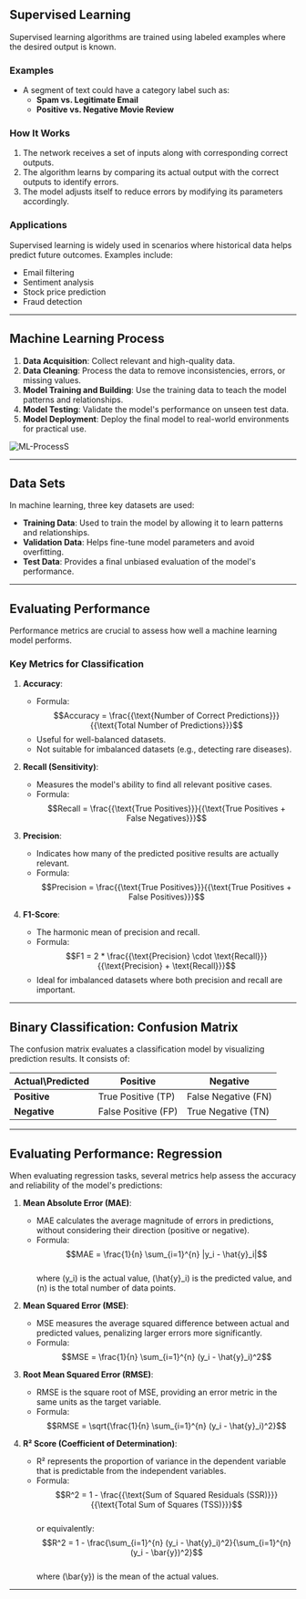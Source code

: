 ## **Supervised Learning**

Supervised learning algorithms are trained using labeled examples where the desired output is known. 

### **Examples**
- A segment of text could have a category label such as:
  - **Spam vs. Legitimate Email**
  - **Positive vs. Negative Movie Review**

### **How It Works**
1. The network receives a set of inputs along with corresponding correct outputs.
2. The algorithm learns by comparing its actual output with the correct outputs to identify errors.
3. The model adjusts itself to reduce errors by modifying its parameters accordingly.

### **Applications**
Supervised learning is widely used in scenarios where historical data helps predict future outcomes. Examples include:
- Email filtering
- Sentiment analysis
- Stock price prediction
- Fraud detection

---

## **Machine Learning Process**

1. **Data Acquisition**: Collect relevant and high-quality data.
2. **Data Cleaning**: Process the data to remove inconsistencies, errors, or missing values.
3. **Model Training and Building**: Use the training data to teach the model patterns and relationships.
4. **Model Testing**: Validate the model's performance on unseen test data.
5. **Model Deployment**: Deploy the final model to real-world environments for practical use.

![ML-ProcessS](https://cdn.elearningindustry.com/wp-content/uploads/2017/05/73348f2f23b70566eef2d9f10f9fe22c-768x438.png)

---

## **Data Sets**

In machine learning, three key datasets are used:

- **Training Data**: Used to train the model by allowing it to learn patterns and relationships.
- **Validation Data**: Helps fine-tune model parameters and avoid overfitting.
- **Test Data**: Provides a final unbiased evaluation of the model's performance.

---

## **Evaluating Performance**

Performance metrics are crucial to assess how well a machine learning model performs.

### **Key Metrics for Classification**

1. **Accuracy**:
   - Formula:  
     $$Accuracy = \frac{{\text{Number of Correct Predictions}}}{{\text{Total Number of Predictions}}}$$
   - Useful for well-balanced datasets.
   - Not suitable for imbalanced datasets (e.g., detecting rare diseases).

2. **Recall (Sensitivity)**:
   - Measures the model's ability to find all relevant positive cases.
   - Formula:  
     $$Recall = \frac{{\text{True Positives}}}{{\text{True Positives + False Negatives}}}$$

3. **Precision**:
   - Indicates how many of the predicted positive results are actually relevant.
   - Formula:  
     $$Precision = \frac{{\text{True Positives}}}{{\text{True Positives + False Positives}}}$$

4. **F1-Score**:
   - The harmonic mean of precision and recall.
   - Formula:  
     $$F1 = 2 * \frac{{\text{Precision} \cdot \text{Recall}}}{{\text{Precision} + \text{Recall}}}$$
   - Ideal for imbalanced datasets where both precision and recall are important.

---

## **Binary Classification: Confusion Matrix**

The confusion matrix evaluates a classification model by visualizing prediction results. It consists of:

| **Actual\Predicted** | **Positive** | **Negative** |
|-----------------------|--------------|--------------|
| **Positive**          | True Positive (TP) | False Negative (FN) |
| **Negative**          | False Positive (FP) | True Negative (TN) |

---

## **Evaluating Performance: Regression**

When evaluating regression tasks, several metrics help assess the accuracy and reliability of the model's predictions:

1. **Mean Absolute Error (MAE)**:
   - MAE calculates the average magnitude of errors in predictions, without considering their direction (positive or negative).
   - Formula:  
     $$MAE = \frac{1}{n} \sum_{i=1}^{n} |y_i - \hat{y}_i|$$  
     where \(y_i\) is the actual value, \(\hat{y}_i\) is the predicted value, and \(n\) is the total number of data points.

2. **Mean Squared Error (MSE)**:
   - MSE measures the average squared difference between actual and predicted values, penalizing larger errors more significantly.
   - Formula:  
     $$MSE = \frac{1}{n} \sum_{i=1}^{n} (y_i - \hat{y}_i)^2$$  

3. **Root Mean Squared Error (RMSE)**:
   - RMSE is the square root of MSE, providing an error metric in the same units as the target variable.
   - Formula:  
     $$RMSE = \sqrt{\frac{1}{n} \sum_{i=1}^{n} (y_i - \hat{y}_i)^2}$$  

4. **R² Score (Coefficient of Determination)**:
   - R² represents the proportion of variance in the dependent variable that is predictable from the independent variables.
   - Formula:  
     $$R^2 = 1 - \frac{{\text{Sum of Squared Residuals (SSR)}}}{{\text{Total Sum of Squares (TSS)}}}$$  
     or equivalently:  
     $$R^2 = 1 - \frac{\sum_{i=1}^{n} (y_i - \hat{y}_i)^2}{\sum_{i=1}^{n} (y_i - \bar{y})^2}$$  
     where \(\bar{y}\) is the mean of the actual values.

---
